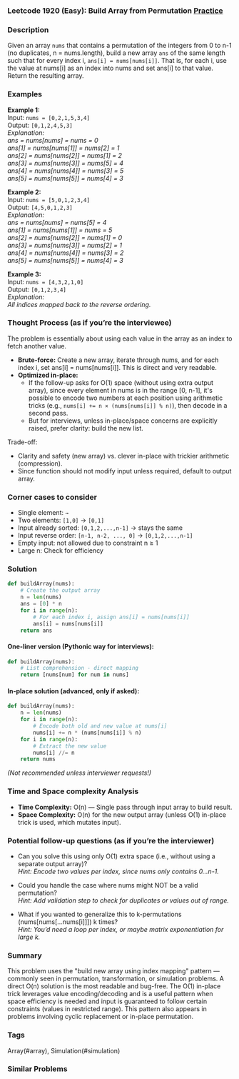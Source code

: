 ### Leetcode 1920 (Easy): Build Array from Permutation [Practice](https://leetcode.com/problems/build-array-from-permutation)

### Description  
Given an array `nums` that contains a permutation of the integers from 0 to n-1 (no duplicates, n = nums.length), build a new array `ans` of the same length such that for every index i, `ans[i] = nums[nums[i]]`. That is, for each i, use the value at nums[i] as an index into nums and set ans[i] to that value. Return the resulting array.

### Examples  

**Example 1:**  
Input: `nums = [0,2,1,5,3,4]`  
Output: `[0,1,2,4,5,3]`  
*Explanation:  
ans = nums[nums] = nums = 0  
ans[1] = nums[nums[1]] = nums[2] = 1  
ans[2] = nums[nums[2]] = nums[1] = 2  
ans[3] = nums[nums[3]] = nums[5] = 4  
ans[4] = nums[nums[4]] = nums[3] = 5  
ans[5] = nums[nums[5]] = nums[4] = 3*

**Example 2:**  
Input: `nums = [5,0,1,2,3,4]`  
Output: `[4,5,0,1,2,3]`  
*Explanation:  
ans = nums[nums] = nums[5] = 4  
ans[1] = nums[nums[1]] = nums = 5  
ans[2] = nums[nums[2]] = nums[1] = 0  
ans[3] = nums[nums[3]] = nums[2] = 1  
ans[4] = nums[nums[4]] = nums[3] = 2  
ans[5] = nums[nums[5]] = nums[4] = 3*

**Example 3:**  
Input: `nums = [4,3,2,1,0]`  
Output: `[0,1,2,3,4]`  
*Explanation:  
All indices mapped back to the reverse ordering.*

### Thought Process (as if you’re the interviewee)  
The problem is essentially about using each value in the array as an index to fetch another value.  
- **Brute-force:** Create a new array, iterate through nums, and for each index i, set ans[i] = nums[nums[i]]. This is direct and very readable.
- **Optimized in-place:**  
  - If the follow-up asks for O(1) space (without using extra output array), since every element in nums is in the range [0, n-1], it's possible to encode two numbers at each position using arithmetic tricks (e.g., `nums[i] += n × (nums[nums[i]] % n)`), then decode in a second pass.
  - But for interviews, unless in-place/space concerns are explicitly raised, prefer clarity: build the new list.

Trade-off:  
- Clarity and safety (new array) vs. clever in-place with trickier arithmetic (compression).  
- Since function should not modify input unless required, default to output array.

### Corner cases to consider  
- Single element: `` → ``
- Two elements: `[1,0]` → `[0,1]`
- Input already sorted: `[0,1,2,...,n-1]` → stays the same
- Input reverse order: `[n-1, n-2, ..., 0]` → `[0,1,2,...,n-1]`
- Empty input: not allowed due to constraint n ≥ 1
- Large n: Check for efficiency

### Solution

```python
def buildArray(nums):
    # Create the output array
    n = len(nums)
    ans = [0] * n
    for i in range(n):
        # For each index i, assign ans[i] = nums[nums[i]]
        ans[i] = nums[nums[i]]
    return ans
```

#### One-liner version (Pythonic way for interviews):
```python
def buildArray(nums):
    # List comprehension - direct mapping
    return [nums[num] for num in nums]
```

#### In-place solution (advanced, only if asked):
```python
def buildArray(nums):
    n = len(nums)
    for i in range(n):
        # Encode both old and new value at nums[i]
        nums[i] += n * (nums[nums[i]] % n)
    for i in range(n):
        # Extract the new value
        nums[i] //= n
    return nums
```
*(Not recommended unless interviewer requests!)*

### Time and Space complexity Analysis  

- **Time Complexity:** O(n) — Single pass through input array to build result.  
- **Space Complexity:** O(n) for the new output array (unless O(1) in-place trick is used, which mutates input).

### Potential follow-up questions (as if you’re the interviewer)  

- Can you solve this using only O(1) extra space (i.e., without using a separate output array)?  
  *Hint: Encode two values per index, since nums only contains 0…n-1.*

- Could you handle the case where nums might NOT be a valid permutation?  
  *Hint: Add validation step to check for duplicates or values out of range.*

- What if you wanted to generalize this to k-permutations (nums[nums[...nums[i]]]) k times?  
  *Hint: You’d need a loop per index, or maybe matrix exponentiation for large k.*

### Summary
This problem uses the "build new array using index mapping" pattern — commonly seen in permutation, transformation, or simulation problems. A direct O(n) solution is the most readable and bug-free. The O(1) in-place trick leverages value encoding/decoding and is a useful pattern when space efficiency is needed and input is guaranteed to follow certain constraints (values in restricted range). This pattern also appears in problems involving cyclic replacement or in-place permutation.

### Tags
Array(#array), Simulation(#simulation)

### Similar Problems
